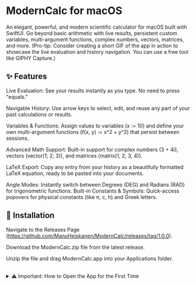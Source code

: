 # ModernCalc for macOS


An elegant, powerful, and modern scientific calculator for macOS built with SwiftUI. Go beyond basic arithmetic with live results, persistent custom variables, multi-argument functions, complex numbers, vectors, matrices, and more.
(Pro-tip: Consider creating a short GIF of the app in action to showcase the live evaluation and history navigation. You can use a free tool like GIPHY Capture.)

## ✨ Features

Live Evaluation: See your results instantly as you type. No need to press "equals."

Navigable History: Use arrow keys to select, edit, and reuse any part of your past calculations or results.

Variables & Functions: Assign values to variables (x := 10) and define your own multi-argument functions (f(x, y) := x^2 + y^2) that persist between sessions.

Advanced Math Support: Built-in support for complex numbers (3 + 4i), vectors (vector(1; 2; 3)), and matrices (matrix(1, 2; 3, 4)).

LaTeX Export: Copy any entry from your history as a beautifully formatted LaTeX equation, ready to be pasted into your documents.

Angle Modes: Instantly switch between Degrees (DEG) and Radians (RAD) for trigonometric functions.
Built-in Constants & Symbols: Quick-access popovers for physical constants (like π, c, h) and Greek letters.

## 🚀 Installation
Navigate to the Releases Page (https://github.com/ManuHeiskanen/ModernCalc/releases/tag/1.0.0).

Download the ModernCalc.zip file from the latest release.

Unzip the file and drag ModernCalc.app into your Applications folder.

<br/>
<details>
<summary>⚠️ Important: How to Open the App for the First Time</summary>
<br/>
Because this app is not distributed through the App Store, macOS Gatekeeper will show a warning the first time you try to open it. You only need to perform these steps once:
Right-click (or Control-click) on the ModernCalc.app icon.
Select "Open" from the context menu.
A dialog will appear. Click the "Open" button to confirm.
After this initial step, you can open the app normally by double-clicking it.
</details>
